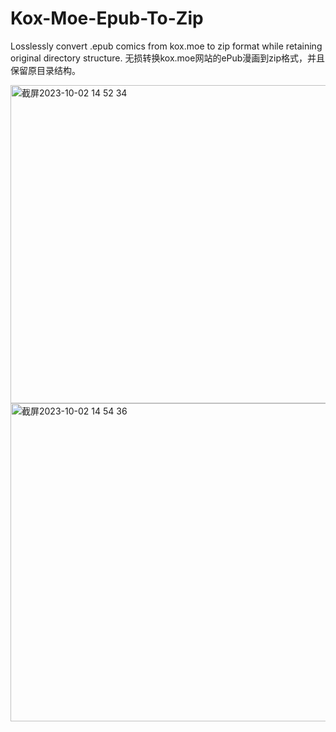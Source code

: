 # Kox-Moe-Epub-To-Zip
Losslessly convert .epub comics from kox.moe to zip format while retaining original directory structure.
无损转换kox.moe网站的ePub漫画到zip格式，并且保留原目录结构。

<img width="509" alt="截屏2023-10-02 14 52 34" src="https://github.com/Dean-Zheng/Kox-Moe-Epub-To-Zip/assets/23289381/8d866ed8-c47d-43ab-ad4c-66c1c404fae1">
<img width="509" alt="截屏2023-10-02 14 54 36" src="https://github.com/Dean-Zheng/Kox-Moe-Epub-To-Zip/assets/23289381/8b31f579-4af8-401d-a7b7-0ff59c8b090a">

